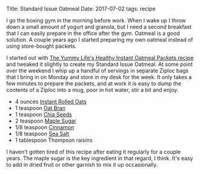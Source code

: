 Title: Standard Issue Oatmeal
Date: 2017-07-02
tags: recipe

I go the boxing gym in the morning before work. When I wake up I throw down a small amount of yogurt and granola, but I need a second breakfast that I can easily prepare in the office after the gym. Oatmeal is a good solution. A couple years ago I started preparing my own oatmeal instead of using store-bought packets.

I started out with [The Yummy Life's Healthy Instant Oatmeal Packets recipe](http://www.theyummylife.com/Instant_Oatmeal_Packets) and tweaked it slightly to create my Standard Issue Oatmeal. At some point over the weekend I whip up a handful of servings in separate Ziploc bags that I bring in on Monday and store in my desk for the week. It only takes a few minutes to prepare the packets, and at work it is easy to dump the contents of a Ziploc into a mug, poor in hot water, stir a bit and enjoy.

* 4 ounces [Instant Rolled Oats](https://www.amazon.com/dp/B004VLVBTS/)
* 1 teaspoon [Oat Bran](https://www.amazon.com/dp/B000WG7T1K/)
* 1 teaspoon [Chia Seeds](https://www.amazon.com/dp/B003GT5TBW)
* 2 teaspoon [Maple Sugar](https://www.amazon.com/dp/B000JJHDVG/)
* 1/8 teaspoon [Cinnamon](https://www.amazon.com/dp/B000WS1KHM/)
* 1/8 teaspoon [Sea Salt](https://www.amazon.com/dp/B004BN4PP8)
* 1 tablespoon Thompson raisins

I haven't gotten tired of this recipe after eating it regularly for a couple years. The maple sugar is the key ingredient in that regard, I think. It's easy to add in dried fruit or other garnish to mix it up occasionally.
